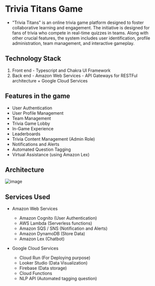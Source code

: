# Trivia Titans Game
- "Trivia Titans" is an online trivia game platform designed to foster collaborative learning and engagement. The initiative is designed for fans of trivia who compete in real-time quizzes in teams.
  Along with other crucial features, the system includes user identification, profile administration, team management, and interactive gameplay.

## Technology Stack

1. Front end - Typescript and Chakra UI Framework
2. Back end - Amazon Web Services - API Gateways for RESTFul architecture + Google Cloud Services

## Features in the game

- User Authentication
- User Profile Management
- Team Management
- Trivia Game Lobby
- In-Game Experience
- Leaderboards
- Trivia Content Management (Admin Role)
- Notifications and Alerts
- Automated Question Tagging
- Virtual Assistance (using Amazon Lex)

## Architecture

![image](https://github.com/HVMS/Multi_Trivia_Game/assets/38061955/c33b1807-4a6c-408b-af78-e945e52e9c74)

## Services Used

- Amazon Web Services
  - Amazon Cognito (User Authentication)
  - AWS Lambda (Serverless functions)
  - Amazon SQS / SNS (Notification and Alerts)
  - Amazon DynamoDB (Store Data)
  - Amazon Lex (Chatbot)
 
- Google Cloud Services
  - Cloud Run (For Deploying purpose)
  - Looker Studio (Data Visualization)
  - Firebase (Data storage)
  - Cloud Functions
  - NLP API (Automated tagging question)
